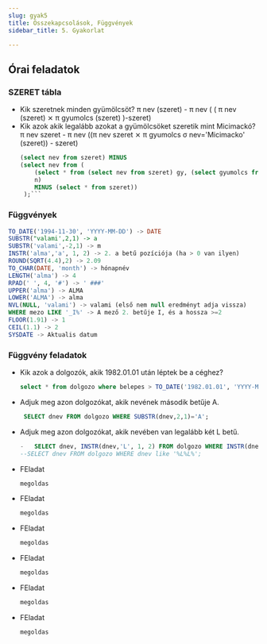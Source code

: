 ```yaml
---
slug: gyak5
title: Összekapcsolások, Függvények
sidebar_title: 5. Gyakorlat

---
```


## Órai feladatok
### SZERET tábla
- Kik szeretnek minden gyümölcsöt?
	π nev (szeret) - π nev ( ( π nev (szeret) ⨯ π gyumolcs (szeret) )-szeret)
- Kik azok akik legalább azokat a gyümölcsöket szeretik mint Micimackó?
	π nev szeret - π nev ((π nev szeret ⨯ π gyumolcs σ nev='Micimacko' (szeret)) - szeret)
	```sql
	(select nev from szeret) MINUS
	(select nev from (
		(select * from (select nev from szeret) gy, (select gyumolcs from szeret where nev='Micimackó')
		n)  
		MINUS (select * from szeret))
     );```
    
### Függvények
```sql
TO_DATE('1994-11-30', 'YYYY-MM-DD') -> DATE  
SUBSTR("valami',2,1) -> a  
SUBSTR('valami',-2,1) -> m  
INSTR('alma','a', 1, 2) -> 2. a betű pozíciója (ha > 0 van ilyen)  
ROUND(SQRT(4.4),2) -> 2.09  
TO_CHAR(DATE, 'month') -> hónapnév  
LENGTH('alma') -> 4  
RPAD(' ', 4, '#') -> ' ###'  
UPPER('alma') -> ALMA  
LOWER('ALMA') -> alma  
NVL(NULL, 'valami') -> valami (első nem null eredményt adja vissza)  
WHERE mezo LIKE '_I%' -> A mező 2. betűje I, és a hossza >=2  
FLOOR(1.91) -> 1  
CEIL(1.1) -> 2  
SYSDATE -> Aktualis datum
```

### Függvény feladatok

- Kik azok a dolgozók, akik 1982.01.01 után léptek be a céghez?
	```sql 
	select * from dolgozo where belepes > TO_DATE('1982.01.01', 'YYYY-MM-DD');```
- Adjuk meg azon dolgozókat, akik nevének második betűje A.
	```sql
	 SELECT dnev FROM dolgozo WHERE SUBSTR(dnev,2,1)='A';
	 ```
- Adjuk meg azon dolgozókat, akik nevében van legalább két L betű.
	```sql
	-   SELECT dnev, INSTR(dnev,'L', 1, 2) FROM dolgozo WHERE INSTR(dnev,'L', 1, 2)>0;  
    --SELECT dnev FROM dolgozo WHERE dnev like '%L%L%';
	```
- FEladat
	```sql
	megoldas
	```
- FEladat
	```sql
	megoldas
	```
- FEladat
	```sql
	megoldas
	```
- FEladat
	```sql
	megoldas
	```
- FEladat
	```sql
	megoldas
	```
- FEladat
	```sql
	megoldas
	```

<!--stackedit_data:
eyJoaXN0b3J5IjpbLTIxMjA5MzM4NjgsODk3NTA0Nzg4LC0xMT
E5MTUwMTEwXX0=
-->